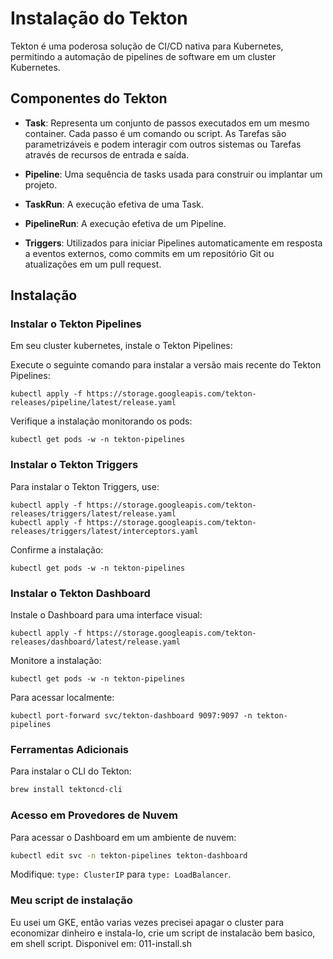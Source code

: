 # Instalação do Tekton

Tekton é uma poderosa solução de  CI/CD nativa para Kubernetes, permitindo a automação de pipelines de software em um cluster Kubernetes.

## Componentes do Tekton

- **Task**: Representa um conjunto de passos executados em um mesmo container. Cada passo é um comando ou script. As Tarefas são parametrizáveis e podem interagir com outros sistemas ou Tarefas através de recursos de entrada e saída.

- **Pipeline**: Uma sequência de tasks usada para construir ou implantar um projeto.

- **TaskRun**: A execução efetiva de uma Task.

- **PipelineRun**: A execução efetiva de um Pipeline.

- **Triggers**: Utilizados para iniciar Pipelines automaticamente em resposta a eventos externos, como commits em um repositório Git ou atualizações em um pull request. 

## Instalação

### Instalar o Tekton Pipelines

Em seu cluster kubernetes, instale o Tekton Pipelines:

Execute o seguinte comando para instalar a versão mais recente do Tekton Pipelines:

```shell
kubectl apply -f https://storage.googleapis.com/tekton-releases/pipeline/latest/release.yaml
```

Verifique a instalação monitorando os pods:

```shell
kubectl get pods -w -n tekton-pipelines
```

### Instalar o Tekton Triggers

Para instalar o Tekton Triggers, use:

```shell
kubectl apply -f https://storage.googleapis.com/tekton-releases/triggers/latest/release.yaml
kubectl apply -f https://storage.googleapis.com/tekton-releases/triggers/latest/interceptors.yaml
```

Confirme a instalação:

```shell
kubectl get pods -w -n tekton-pipelines
```

### Instalar o Tekton Dashboard

Instale o Dashboard para uma interface visual:

```shell
kubectl apply -f https://storage.googleapis.com/tekton-releases/dashboard/latest/release.yaml
```

Monitore a instalação:

```shell
kubectl get pods -w -n tekton-pipelines
```

Para acessar localmente:

```shell
kubectl port-forward svc/tekton-dashboard 9097:9097 -n tekton-pipelines
```

### Ferramentas Adicionais

Para instalar o CLI do Tekton:

```zsh
brew install tektoncd-cli
```

### Acesso em Provedores de Nuvem

Para acessar o Dashboard em um ambiente de nuvem:

```bash
kubectl edit svc -n tekton-pipelines tekton-dashboard
```

Modifique: `type: ClusterIP` para `type: LoadBalancer`.

### Meu script de instalação

Eu usei um GKE, então varias vezes precisei apagar o cluster para economizar dinheiro e instala-lo, crie um script de instalacão bem basico, em shell script. Disponivel em: 011-install.sh